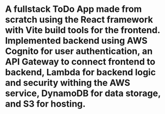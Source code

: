 # A fullstack ToDo App made from scratch using the React framework with Vite build tools for the frontend. Implemented backend using AWS Cognito for user authentication, an API Gateway to connect frontend to backend, Lambda for backend logic and security withing the AWS service, DynamoDB for data storage, and S3 for hosting.
